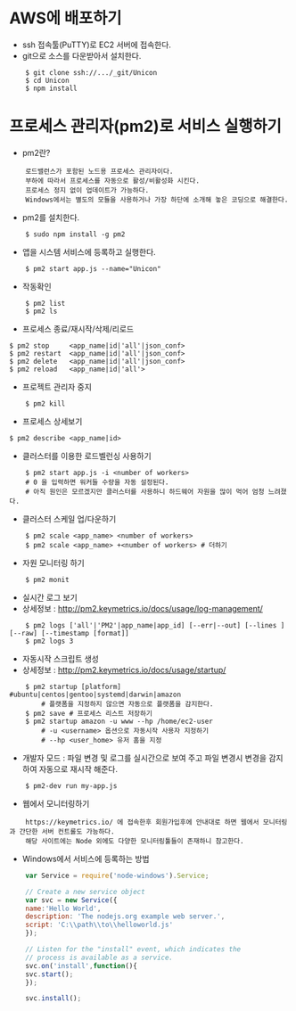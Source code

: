 # AWS에 배포하기

- ssh 접속툴(PuTTY)로 EC2 서버에 접속한다.
- git으로 소스를 다운받아서 설치한다.
```
    $ git clone ssh://.../_git/Unicon
    $ cd Unicon
    $ npm install
```

# 프로세스 관리자(pm2)로 서비스 실행하기

- pm2란?
```
    로드밸런스가 포함된 노드용 프로세스 관리자이다.
    부하에 따라서 프로세스를 자동으로 활성/비활성화 시킨다.
    프로세스 정지 없이 업데이트가 가능하다.
    Windows에서는 별도의 모듈을 사용하거나 가장 하단에 소개해 놓은 코딩으로 해결한다.
```
- pm2를 설치한다.
```
    $ sudo npm install -g pm2
```
- 앱을 시스템 서비스에 등록하고 실행한다.
```
    $ pm2 start app.js --name="Unicon"
```
- 작동확인
```
    $ pm2 list
    $ pm2 ls
```
- 프로세스 종료/재시작/삭제/리로드
```
$ pm2 stop     <app_name|id|'all'|json_conf>
$ pm2 restart  <app_name|id|'all'|json_conf>
$ pm2 delete   <app_name|id|'all'|json_conf>
$ pm2 reload   <app_name|id|'all'>
```
- 프로젝트 관리자 중지
```
    $ pm2 kill
```
- 프로세스 상세보기
```
$ pm2 describe <app_name|id>
```
- 클러스터를 이용한 로드벨런싱 사용하기
```
    $ pm2 start app.js -i <number of workers>
    # 0 을 입력하면 워커들 수량을 자동 설정된다.
    # 아직 원인은 모르겠지만 클러스터를 사용하니 하드웨어 자원을 많이 먹어 엄청 느려졌다.
```
- 클러스터 스케일 업/다운하기
```
    $ pm2 scale <app_name> <number of workers>
    $ pm2 scale <app_name> +<number of workers> # 더하기
```
- 자원 모니터링 하기
```
    $ pm2 monit
```
- 실시간 로그 보기
- 상세정보 : http://pm2.keymetrics.io/docs/usage/log-management/
```
    $ pm2 logs ['all'|'PM2'|app_name|app_id] [--err|--out] [--lines ] [--raw] [--timestamp [format]]
    $ pm2 logs 3
```
- 자동시작 스크립트 생성
- 상세정보 : http://pm2.keymetrics.io/docs/usage/startup/
```
    $ pm2 startup [platform] #ubuntu|centos|gentoo|systemd|darwin|amazon
        # 플랫폼을 지정하지 않으면 자동으로 플랫폼을 감지한다.
    $ pm2 save # 프로세스 리스트 저장하기
    $ pm2 startup amazon -u www --hp /home/ec2-user
        # -u <username> 옵션으로 자동시작 사용자 지정하기
        # --hp <user_home> 유저 홈을 지정
```
- 개발자 모드 : 파일 변경 및 로그를 실시간으로 보여 주고 파일 변경시 변경을 감지하여 자동으로 재시작 해준다.
```
    $ pm2-dev run my-app.js
```
- 웹에서 모니터링하기
```
    https://keymetrics.io/ 에 접속한후 회원가입후에 안내대로 하면 웹에서 모니터링과 간단한 서버 컨트롤도 가능하다.
    해당 사이트에는 Node 외에도 다양한 모니터링툴들이 존재하니 참고한다.
```

- Windows에서 서비스에 등록하는 방법
```js
    var Service = require('node-windows').Service;

    // Create a new service object
    var svc = new Service({
    name:'Hello World',
    description: 'The nodejs.org example web server.',
    script: 'C:\\path\\to\\helloworld.js'
    });

    // Listen for the "install" event, which indicates the
    // process is available as a service.
    svc.on('install',function(){
    svc.start();
    });

    svc.install();
```

